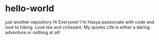 # hello-world
just another repository
Hi Everyone! I'm Hasya passionate with code and love to hiking. Love tea and croissant. 
My quotes Life is either a daring adventure or nothing at all! 
